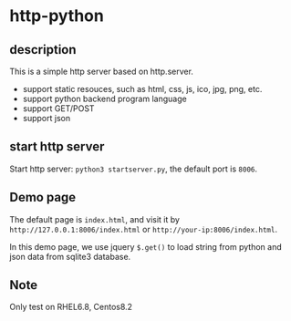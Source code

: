 
# http-python

## description

This is a simple http server based on http.server.

- support static resouces, such as html, css, js, ico, jpg, png, etc.
- support python backend program language
- support GET/POST
- support json

## start http server

Start http server: `python3 startserver.py`, the default port is `8006`.

## Demo page

The default page is `index.html`, and visit it by `http://127.0.0.1:8006/index.html` or `http://your-ip:8006/index.html`.

In this demo page, we use jquery `$.get()` to load string from python and json data from sqlite3 database.

## Note

Only test on RHEL6.8, Centos8.2
